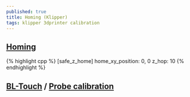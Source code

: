 ```yaml
---
published: true
title: Homing (Klipper)
tags: klipper 3dprinter calibration
---
```


## [Homing](https://www.klipper3d.org/Config_Reference.html#customized-homing) 

{% highlight cpp %}
[safe_z_home]
home_xy_position: 0, 0
z_hop: 10
{% endhighlight %}

## [BL-Touch](https://github.com/KevinOConnor/klipper/blob/master/docs/BLTouch.md) / [Probe calibration](https://github.com/KevinOConnor/klipper/blob/master/docs/Probe_Calibrate.md)




